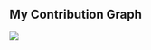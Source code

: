 ## My Contribution Graph

![](https://github-readme-stats.vercel.app/api?username=jeff-nasseri&show_icons=true&theme=radical)